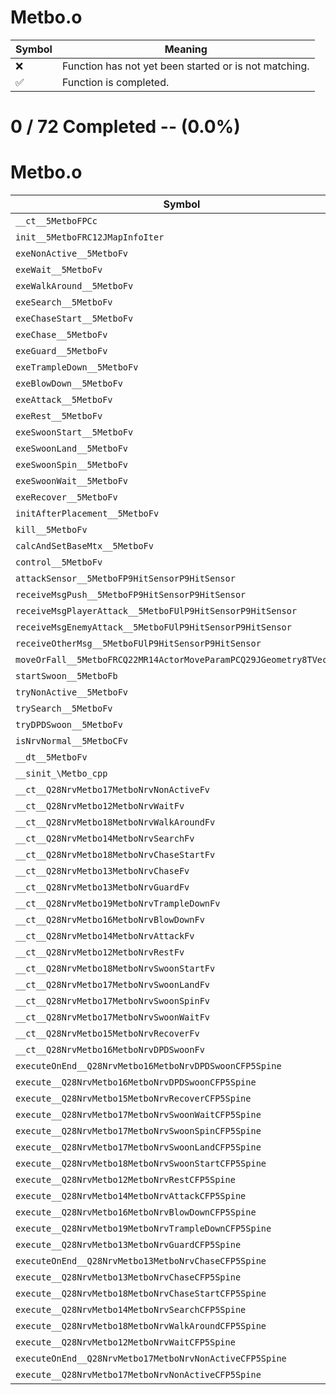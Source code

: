 # Metbo.o
| Symbol | Meaning 
| ------------- | ------------- 
| :x: | Function has not yet been started or is not matching. 
| :white_check_mark: | Function is completed. 


# 0 / 72 Completed -- (0.0%)
# Metbo.o
| Symbol | Decompiled? |
| ------------- | ------------- |
| `__ct__5MetboFPCc` | :x: |
| `init__5MetboFRC12JMapInfoIter` | :x: |
| `exeNonActive__5MetboFv` | :x: |
| `exeWait__5MetboFv` | :x: |
| `exeWalkAround__5MetboFv` | :x: |
| `exeSearch__5MetboFv` | :x: |
| `exeChaseStart__5MetboFv` | :x: |
| `exeChase__5MetboFv` | :x: |
| `exeGuard__5MetboFv` | :x: |
| `exeTrampleDown__5MetboFv` | :x: |
| `exeBlowDown__5MetboFv` | :x: |
| `exeAttack__5MetboFv` | :x: |
| `exeRest__5MetboFv` | :x: |
| `exeSwoonStart__5MetboFv` | :x: |
| `exeSwoonLand__5MetboFv` | :x: |
| `exeSwoonSpin__5MetboFv` | :x: |
| `exeSwoonWait__5MetboFv` | :x: |
| `exeRecover__5MetboFv` | :x: |
| `initAfterPlacement__5MetboFv` | :x: |
| `kill__5MetboFv` | :x: |
| `calcAndSetBaseMtx__5MetboFv` | :x: |
| `control__5MetboFv` | :x: |
| `attackSensor__5MetboFP9HitSensorP9HitSensor` | :x: |
| `receiveMsgPush__5MetboFP9HitSensorP9HitSensor` | :x: |
| `receiveMsgPlayerAttack__5MetboFUlP9HitSensorP9HitSensor` | :x: |
| `receiveMsgEnemyAttack__5MetboFUlP9HitSensorP9HitSensor` | :x: |
| `receiveOtherMsg__5MetboFUlP9HitSensorP9HitSensor` | :x: |
| `moveOrFall__5MetboFRCQ22MR14ActorMoveParamPCQ29JGeometry8TVec3<f>` | :x: |
| `startSwoon__5MetboFb` | :x: |
| `tryNonActive__5MetboFv` | :x: |
| `trySearch__5MetboFv` | :x: |
| `tryDPDSwoon__5MetboFv` | :x: |
| `isNrvNormal__5MetboCFv` | :x: |
| `__dt__5MetboFv` | :x: |
| `__sinit_\Metbo_cpp` | :x: |
| `__ct__Q28NrvMetbo17MetboNrvNonActiveFv` | :x: |
| `__ct__Q28NrvMetbo12MetboNrvWaitFv` | :x: |
| `__ct__Q28NrvMetbo18MetboNrvWalkAroundFv` | :x: |
| `__ct__Q28NrvMetbo14MetboNrvSearchFv` | :x: |
| `__ct__Q28NrvMetbo18MetboNrvChaseStartFv` | :x: |
| `__ct__Q28NrvMetbo13MetboNrvChaseFv` | :x: |
| `__ct__Q28NrvMetbo13MetboNrvGuardFv` | :x: |
| `__ct__Q28NrvMetbo19MetboNrvTrampleDownFv` | :x: |
| `__ct__Q28NrvMetbo16MetboNrvBlowDownFv` | :x: |
| `__ct__Q28NrvMetbo14MetboNrvAttackFv` | :x: |
| `__ct__Q28NrvMetbo12MetboNrvRestFv` | :x: |
| `__ct__Q28NrvMetbo18MetboNrvSwoonStartFv` | :x: |
| `__ct__Q28NrvMetbo17MetboNrvSwoonLandFv` | :x: |
| `__ct__Q28NrvMetbo17MetboNrvSwoonSpinFv` | :x: |
| `__ct__Q28NrvMetbo17MetboNrvSwoonWaitFv` | :x: |
| `__ct__Q28NrvMetbo15MetboNrvRecoverFv` | :x: |
| `__ct__Q28NrvMetbo16MetboNrvDPDSwoonFv` | :x: |
| `executeOnEnd__Q28NrvMetbo16MetboNrvDPDSwoonCFP5Spine` | :x: |
| `execute__Q28NrvMetbo16MetboNrvDPDSwoonCFP5Spine` | :x: |
| `execute__Q28NrvMetbo15MetboNrvRecoverCFP5Spine` | :x: |
| `execute__Q28NrvMetbo17MetboNrvSwoonWaitCFP5Spine` | :x: |
| `execute__Q28NrvMetbo17MetboNrvSwoonSpinCFP5Spine` | :x: |
| `execute__Q28NrvMetbo17MetboNrvSwoonLandCFP5Spine` | :x: |
| `execute__Q28NrvMetbo18MetboNrvSwoonStartCFP5Spine` | :x: |
| `execute__Q28NrvMetbo12MetboNrvRestCFP5Spine` | :x: |
| `execute__Q28NrvMetbo14MetboNrvAttackCFP5Spine` | :x: |
| `execute__Q28NrvMetbo16MetboNrvBlowDownCFP5Spine` | :x: |
| `execute__Q28NrvMetbo19MetboNrvTrampleDownCFP5Spine` | :x: |
| `execute__Q28NrvMetbo13MetboNrvGuardCFP5Spine` | :x: |
| `executeOnEnd__Q28NrvMetbo13MetboNrvChaseCFP5Spine` | :x: |
| `execute__Q28NrvMetbo13MetboNrvChaseCFP5Spine` | :x: |
| `execute__Q28NrvMetbo18MetboNrvChaseStartCFP5Spine` | :x: |
| `execute__Q28NrvMetbo14MetboNrvSearchCFP5Spine` | :x: |
| `execute__Q28NrvMetbo18MetboNrvWalkAroundCFP5Spine` | :x: |
| `execute__Q28NrvMetbo12MetboNrvWaitCFP5Spine` | :x: |
| `executeOnEnd__Q28NrvMetbo17MetboNrvNonActiveCFP5Spine` | :x: |
| `execute__Q28NrvMetbo17MetboNrvNonActiveCFP5Spine` | :x: |

